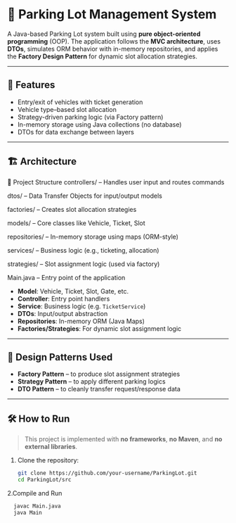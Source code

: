 # 🚗 Parking Lot Management System

A Java-based Parking Lot system built using **pure object-oriented programming** (OOP). The application follows the **MVC architecture**, uses **DTOs**, simulates ORM behavior with in-memory repositories, and applies the **Factory Design Pattern** for dynamic slot allocation strategies.

---

## 📌 Features

- Entry/exit of vehicles with ticket generation
- Vehicle type–based slot allocation
- Strategy-driven parking logic (via Factory pattern)
- In-memory storage using Java collections (no database)
- DTOs for data exchange between layers

---

## 🏗️ Architecture

📁 Project Structure
controllers/ – Handles user input and routes commands

dtos/ – Data Transfer Objects for input/output models

factories/ – Creates slot allocation strategies

models/ – Core classes like Vehicle, Ticket, Slot

repositories/ – In-memory storage using maps (ORM-style)

services/ – Business logic (e.g., ticketing, allocation)

strategies/ – Slot assignment logic (used via factory)

Main.java – Entry point of the application


- **Model**: Vehicle, Ticket, Slot, Gate, etc.  
- **Controller**: Entry point handlers  
- **Service**: Business logic (e.g. `TicketService`)  
- **DTOs**: Input/output abstraction  
- **Repositories**: In-memory ORM (Java Maps)  
- **Factories/Strategies**: For dynamic slot assignment logic

---

## 🧠 Design Patterns Used

- **Factory Pattern** – to produce slot assignment strategies  
- **Strategy Pattern** – to apply different parking logics  
- **DTO Pattern** – to cleanly transfer request/response data

---

## 🛠️ How to Run

> This project is implemented with **no frameworks**, **no Maven**, and **no external libraries**.

1. Clone the repository:
   ```bash
   git clone https://github.com/your-username/ParkingLot.git
   cd ParkingLot/src
2.Compile and Run
```bash
  javac Main.java
  java Main
